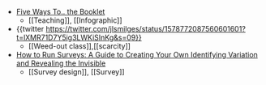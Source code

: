- [Five Ways To.. the Booklet](https://teacherhead.com/2022/09/24/five-ways-to-the-booklet/)
	- [[Teaching]], [[Infographic]]
- {{twitter https://twitter.com/jlsmilges/status/1578772087560601601?t=lXMR71D7Y5ig3LWKiSInKg&s=09}}
	- [[Weed-out class]],[[scarcity]]
- [How to Run Surveys: A Guide to Creating Your Own Identifying Variation and Revealing the Invisible](https://www.nber.org/papers/w30527)
	- [[Survey design]], [[Survey]]